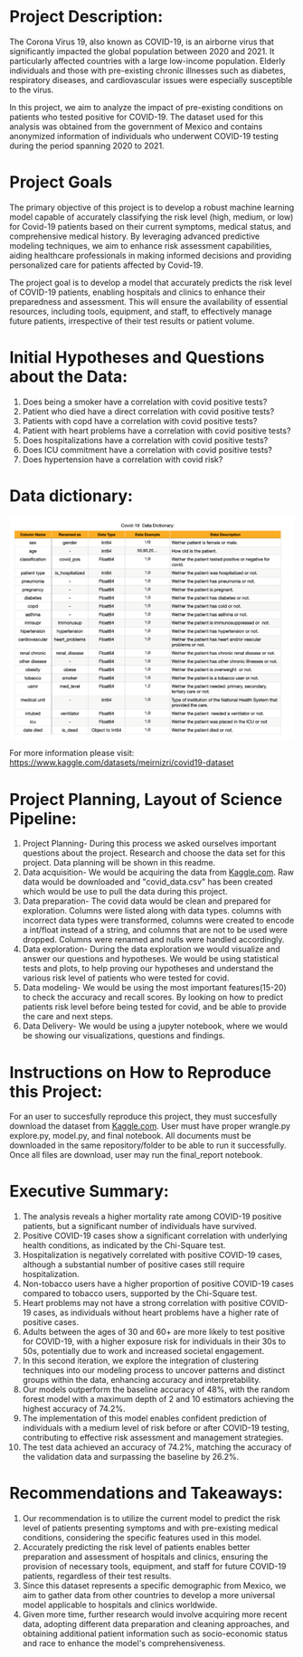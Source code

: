 # Project Description:
The Corona Virus 19, also known as COVID-19, is an airborne virus that significantly impacted the global population between 2020 and 2021. It particularly affected countries with a large low-income population. Elderly individuals and those with pre-existing chronic illnesses such as diabetes, respiratory diseases, and cardiovascular issues were especially susceptible to the virus.

In this project, we aim to analyze the impact of pre-existing conditions on patients who tested positive for COVID-19. The dataset used for this analysis was obtained from the government of Mexico and contains anonymized information of individuals who underwent COVID-19 testing during the period spanning 2020 to 2021.

# Project Goals
The primary objective of this project is to develop a robust machine learning model capable of accurately classifying the risk level (high, medium, or low) for Covid-19 patients based on their current symptoms, medical status, and comprehensive medical history. By leveraging advanced predictive modeling techniques, we aim to enhance risk assessment capabilities, aiding healthcare professionals in making informed decisions and providing personalized care for patients affected by Covid-19.

The project goal is to develop a model that accurately predicts the risk level of COVID-19 patients, enabling hospitals and clinics to enhance their preparedness and assessment. This will ensure the availability of essential resources, including tools, equipment, and staff, to effectively manage future patients, irrespective of their test results or patient volume.

# Initial Hypotheses and Questions about the Data:
1. Does being a smoker have a correlation with covid positive tests?
2. Patient who died have a direct correlation with covid positive tests?
3. Patients with copd have a correlation with covid positive tests?
4. Patient with heart problems have a correlation with covid positive tests?
5. Does hospitalizations have a correlation with covid positive tests?
6. Does ICU commitment have a correlation with covid positive tests?
7. Does hypertension have a correlation with covid risk?

# Data dictionary:
![Alt text](https://github.com/Chellyann-moreno/covid19-project/blob/main/Data%20Dictionary.png)


For more information please visit: https://www.kaggle.com/datasets/meirnizri/covid19-dataset

# Project Planning, Layout of Science Pipeline:
1. Project Planning- During this process we asked ourselves important questions about the project. Research and choose the data set for this project.
Data planning will be shown in this readme.
2. Data acquisition- We would be acquiring the data from [Kaggle.com](https://www.kaggle.com/datasets/meirnizri/covid19-dataset). Raw data would be downloaded and "covid_data.csv" has been created which would be use to pull the data during this project.
3. Data preparation- The covid data would be clean and prepared for exploration. Columns were listed along with data types. columns with incorrect data types were transformed, columns were created to encode a int/float instead of a string, and columns that are not to be used were dropped. Columns were renamed and nulls were handled accordingly.
4. Data exploration- During the data exploration we would visualize and answer our questions and hypotheses. We would be using statistical tests and plots, to help proving our hypotheses and understand the various risk level of patients who were tested for covid.
5. Data modeling- We would be using the most important features(15-20) to check the accuracy and recall scores. By looking on how to predict patients risk level before being tested for covid, and be able to provide the care and next steps. 
6. Data Delivery- We would be using a jupyter notebook, where we would be showing our visualizations, questions and findings.

# Instructions on How to Reproduce this Project:
For an user to succesfully reproduce this project, they must succesfully download the dataset from [Kaggle.com](https://www.kaggle.com/datasets/meirnizri/covid19-dataset). User must have proper wrangle.py explore.py, model.py, and final notebook. All documents must be downloaded in the same repository/folder to be able to run it successfully. 
Once all files are download, user may run the final_report notebook.

# Executive Summary:
1. The analysis reveals a higher mortality rate among COVID-19 positive patients, but a significant number of individuals have survived.
2. Positive COVID-19 cases show a significant correlation with underlying health conditions, as indicated by the Chi-Square test.
3. Hospitalization is negatively correlated with positive COVID-19 cases, although a substantial number of positive cases still require hospitalization.
4. Non-tobacco users have a higher proportion of positive COVID-19 cases compared to tobacco users, supported by the Chi-Square test.
5. Heart problems may not have a strong correlation with positive COVID-19 cases, as individuals without heart problems have a higher rate of positive cases.
6. Adults between the ages of 30 and 60+ are more likely to test positive for COVID-19, with a higher exposure risk for individuals in their 30s to 50s, potentially due to work and increased societal engagement.
7. In this second iteration, we explore the integration of clustering techniques into our modeling process to uncover patterns and distinct groups within the data, enhancing accuracy and interpretability.
8. Our models outperform the baseline accuracy of 48%, with the random forest model with a maximum depth of 2 and 10 estimators achieving the highest accuracy of 74.2%.
9. The implementation of this model enables confident prediction of individuals with a medium level of risk before or after COVID-19 testing, contributing to effective risk assessment and management strategies.
10. The test data achieved an accuracy of 74.2%, matching the accuracy of the validation data and surpassing the baseline by 26.2%.
 
 # Recommendations and Takeaways:
 1. Our recommendation is to utilize the current model to predict the risk level of patients presenting symptoms and with pre-existing medical conditions, considering the specific features used in this model.
2. Accurately predicting the risk level of patients enables better preparation and assessment of hospitals and clinics, ensuring the provision of necessary tools, equipment, and staff for future COVID-19 patients, regardless of their test results.
3. Since this dataset represents a specific demographic from Mexico, we aim to gather data from other countries to develop a more universal model applicable to hospitals and clinics worldwide.
4. Given more time, further research would involve acquiring more recent data, adopting different data preparation and cleaning approaches, and obtaining additional patient information such as socio-economic status and race to enhance the model's comprehensiveness. 
